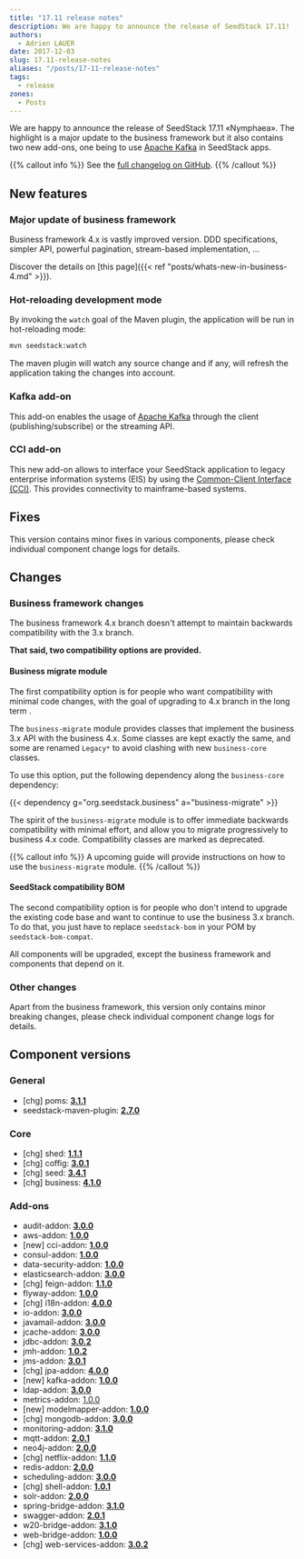 ```yaml
---
title: "17.11 release notes"
description: We are happy to announce the release of SeedStack 17.11!
authors:
  - Adrien LAUER
date: 2017-12-03
slug: 17.11-release-notes
aliases: "/posts/17-11-release-notes"
tags:
  - release
zones:
  - Posts
---
```


We are happy to announce the release of SeedStack 17.11 «Nymphaea». The highlight is a major update to the business framework 
but it also contains two new add-ons, one being to use [Apache Kafka](https://kafka.apache.org/) in SeedStack apps.<!--more--> 

{{% callout info %}}
See the [full changelog on GitHub](https://github.com/seedstack/distribution/releases/tag/v17.11).
{{% /callout %}}

## New features

### Major update of business framework

Business framework 4.x is vastly improved version. DDD specifications, simpler API, powerful pagination, stream-based
implementation, ... 

Discover the details on [this page]({{< ref "posts/whats-new-in-business-4.md" >}}).     

### Hot-reloading development mode

By invoking the `watch` goal of the Maven plugin, the application will be run in hot-reloading mode:
 
```bash
mvn seedstack:watch
```

The maven plugin will watch any source change and if any, will refresh the application taking the changes into account.

### Kafka add-on

This add-on enables the usage of [Apache Kafka](https://kafka.apache.org/) through the client (publishing/subscribe) 
or the streaming API. 

### CCI add-on

This new add-on allows to interface your SeedStack application to legacy enterprise information systems (EIS) by using
the [Common-Client Interface (CCI)](https://docs.oracle.com/javaee/6/tutorial/doc/gipju.html). 
This provides connectivity to mainframe-based systems.

## Fixes

This version contains minor fixes in various components, please check individual component change logs for details.

## Changes

### Business framework changes

The business framework 4.x branch doesn't attempt to maintain backwards compatibility with the 3.x branch.

**That said, two compatibility options are provided.**

#### Business migrate module

The first compatibility option is for people who want compatibility with minimal code changes, with the goal of 
upgrading to 4.x branch in the long term . 

The `business-migrate` module provides classes that implement the business 3.x API with the business 4.x. Some classes 
are kept exactly the same, and some are renamed `Legacy*` to avoid clashing with new `business-core` classes.

To use this option, put the following dependency along the `business-core` dependency:

{{< dependency g="org.seedstack.business" a="business-migrate" >}}

The spirit of the `business-migrate` module is to offer immediate backwards compatibility with minimal effort, and allow
you to migrate progressively to business 4.x code. Compatibility classes are marked as deprecated. 

{{% callout info %}}
A upcoming guide will provide instructions on how to use the `business-migrate` module.
{{% /callout %}}

#### SeedStack compatibility BOM

The second compatibility option is for people who don't intend to upgrade the existing code base and want to continue
to use the business 3.x branch. To do that, you just have to replace `seedstack-bom` in your POM by `seedstack-bom-compat`.

All components will be upgraded, except the business framework and components that depend on it.   

### Other changes

Apart from the business framework, this version only contains minor breaking changes, please check individual component 
change logs for details.

## Component versions

### General

* [chg] poms: **[3.1.1](https://github.com/seedstack/poms/releases/tag/v3.1.1)**
* seedstack-maven-plugin: **[2.7.0](https://github.com/seedstack/seedstack-maven-plugin/releases/tag/v2.7.0)**

### Core

* [chg] shed: **[1.1.1](https://github.com/seedstack/shed/releases/tag/v1.1.1)**
* [chg] coffig: **[3.0.1](https://github.com/seedstack/coffig/releases/tag/v3.0.1)**
* [chg] seed: **[3.4.1](https://github.com/seedstack/seed/releases/tag/v3.4.1)**
* [chg] business: **[4.1.0](https://github.com/seedstack/business/releases/tag/v4.1.0)**

### Add-ons

* audit-addon: **[3.0.0](https://github.com/seedstack/audit-addon/releases/tag/v3.0.0)**
* aws-addon: **[1.0.0](https://github.com/seedstack/aws-addon/releases/tag/v1.0.0)**
* [new] cci-addon: **[1.0.0](https://github.com/seedstack/cci-addon/releases/tag/v1.0.0)**
* consul-addon: **[1.0.0](https://github.com/seedstack/consul-addon/releases/tag/v1.0.0)**
* data-security-addon: **[1.0.0](https://github.com/seedstack/data-security-addon/releases/tag/v1.0.0)**
* elasticsearch-addon: **[3.0.0](https://github.com/seedstack/elasticsearch-addon/releases/tag/v3.0.0)**
* [chg] feign-addon: **[1.1.0](https://github.com/seedstack/feign-addon/releases/tag/v1.1.0)**
* flyway-addon: **[1.0.0](https://github.com/seedstack/flyway-addon/releases/tag/v1.0.0)**
* [chg] i18n-addon: **[4.0.0](https://github.com/seedstack/i18n-addon/releases/tag/v4.0.0)**
* io-addon: **[3.0.0](https://github.com/seedstack/io-addon/releases/tag/v3.0.0)**
* javamail-addon: **[3.0.0](https://github.com/seedstack/javamail-addon/releases/tag/v3.0.0)**
* jcache-addon: **[3.0.0](https://github.com/seedstack/jcache-addon/releases/tag/v3.0.0)**
* jdbc-addon: **[3.0.2](https://github.com/seedstack/jdbc-addon/releases/tag/v3.0.2)**
* jmh-addon: **[1.0.2](https://github.com/seedstack/jmh-addon/releases/tag/v1.0.2)**
* jms-addon: **[3.0.1](https://github.com/seedstack/jms-addon/releases/tag/v3.0.1)**
* [chg] jpa-addon: **[4.0.0](https://github.com/seedstack/jpa-addon/releases/tag/v4.0.0)**
* [new] kafka-addon: **[1.0.0](https://github.com/seedstack/kafka-addon/releases/tag/v1.0.0)**
* ldap-addon: **[3.0.0](https://github.com/seedstack/ldap-addon/releases/tag/v3.0.0)**
* metrics-addon: [1.0.0](https://github.com/seedstack/metrics-addon/releases/tag/v1.0.0)
* [new] modelmapper-addon: **[1.0.0](https://github.com/seedstack/modelmapper-addon/releases/tag/v1.0.0)**
* [chg] mongodb-addon: **[3.0.0](https://github.com/seedstack/mongodb-addon/releases/tag/v3.0.0)**
* monitoring-addon: **[3.1.0](https://github.com/seedstack/monitoring-addon/releases/tag/v3.1.0)**
* mqtt-addon: **[2.0.1](https://github.com/seedstack/mqtt-addon/releases/tag/v2.0.1)**
* neo4j-addon: **[2.0.0](https://github.com/seedstack/neo4j-addon/releases/tag/v2.0.0)**
* [chg] netflix-addon: **[1.1.0](https://github.com/seedstack/netflix-addon/releases/tag/v1.1.0)**
* redis-addon: **[2.0.0](https://github.com/seedstack/redis-addon/releases/tag/v2.0.0)**
* scheduling-addon: **[3.0.0](https://github.com/seedstack/scheduling-addon/releases/tag/v3.0.0)**
* [chg] shell-addon: **[1.0.1](https://github.com/seedstack/shell-addon/releases/tag/v1.0.1)**
* solr-addon: **[2.0.0](https://github.com/seedstack/solr-addon/releases/tag/v2.0.0)**
* spring-bridge-addon: **[3.1.0](https://github.com/seedstack/spring-bridge-addon/releases/tag/v3.1.0)**
* swagger-addon: **[2.0.1](https://github.com/seedstack/swagger-addon/releases/tag/v2.0.1)**
* w20-bridge-addon: **[3.1.0](https://github.com/seedstack/w20-bridge-addon/releases/tag/v3.1.0)**
* web-bridge-addon: **[1.0.0](https://github.com/seedstack/web-bridge-addon/releases/tag/v1.0.0)**
* [chg] web-services-addon: **[3.0.2](https://github.com/seedstack/web-services-addon/releases/tag/v3.0.2)**


